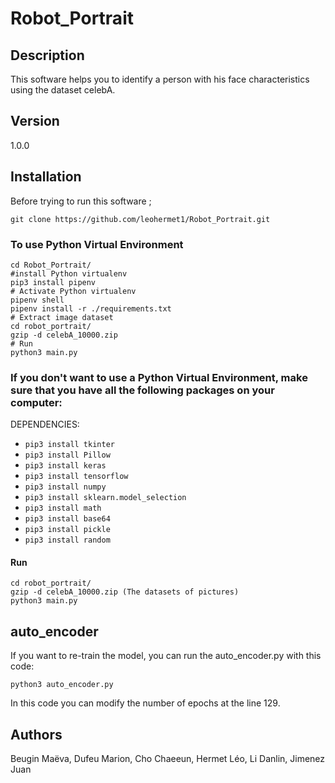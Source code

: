 # Robot_Portrait

## Description
This software helps you to identify a person with his face characteristics using the dataset celebA.

## Version
1.0.0

## Installation
Before trying to run this software ;
```
git clone https://github.com/leohermet1/Robot_Portrait.git
```
### To use Python Virtual Environment
```
cd Robot_Portrait/
#install Python virtualenv
pip3 install pipenv
# Activate Python virtualenv
pipenv shell
pipenv install -r ./requirements.txt
# Extract image dataset
cd robot_portrait/
gzip -d celebA_10000.zip
# Run 
python3 main.py
```

### If you don't want to use a Python Virtual Environment, make sure that you have all the following packages on your computer:
DEPENDENCIES:
+ `pip3 install tkinter`
+ `pip3 install Pillow`
+ `pip3 install keras`
+ `pip3 install tensorflow`
+ `pip3 install numpy`
+ `pip3 install sklearn.model_selection`
+ `pip3 install math`
+ `pip3 install base64`
+ `pip3 install pickle`
+ `pip3 install random`

#### Run
```
cd robot_portrait/
gzip -d celebA_10000.zip (The datasets of pictures)
python3 main.py
```

## auto_encoder
If you want to re-train the model, you can run the auto_encoder.py with this code:
```
python3 auto_encoder.py
```
In this code you can modify the number of epochs at the line 129.


## Authors
Beugin Maëva, Dufeu Marion, Cho Chaeeun, Hermet Léo, Li Danlin, Jimenez Juan
